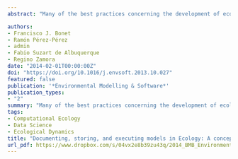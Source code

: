 ```yaml
---
abstract: "Many of the best practices concerning the development of ecological models or analytic techniques published in the scientific literature are not fully available to modelers but rather are stored in scientists' digital or biological memories. We propose that it is time to address the problem of storing, documenting, and executing ecological models and analytical procedures. In this paper, we propose a conceptual framework to design and implement a web application that will help to meet this challenge. This tool will foster cooperation among scientists, enhancing the creation of relevant knowledge that could be transferred to environmental managers. We have implemented this conceptual framework in a tool called ModeleR. This is being used to document, share, and execute more than 200 models and analytical processes associated with a global change monitoring program that is being undertaken in the Sierra Nevada Mountains (south Spain). ModeleR uses the concept of scientific workflow to connect and execute different types of models and analytical processes. Finally, we have envisioned the creation of a federation of model repositories where models documented within a local repository could be linked and even executed by other researchers."

authors:
- Francisco J. Bonet
- Ramón Pérez-Pérez
- admin
- Fabio Suzart de Albuquerque
- Regino Zamora
date: "2014-02-01T00:00:00Z"
doi: "https://doi.org/10.1016/j.envsoft.2013.10.027"
featured: false
publication: '*Environmental Modelling & Software*'
publication_types:
- "2"
summary: "Many of the best practices concerning the development of ecological models or analytic techniques published in the scientific literature are not fully available to modelers but rather are stored in scientists' digital or biological memories. We propose that it is time to address the problem of storing, documenting, and executing ecological models and analytical procedures. In this paper, we propose a conceptual framework to design and implement a web application that will help to meet this challenge. This tool will foster cooperation among scientists, enhancing the creation of relevant knowledge that could be transferred to environmental managers. We have implemented this conceptual framework in a tool called ModeleR. This is being used to document, share, and execute more than 200 models and analytical processes associated with a global change monitoring program that is being undertaken in the Sierra Nevada Mountains (south Spain). ModeleR uses the concept of scientific workflow to connect and execute different types of models and analytical processes. Finally, we have envisioned the creation of a federation of model repositories where models documented within a local repository could be linked and even executed by other researchers."
tags:
- Computational Ecology
- Data Science
- Ecological Dynamics
title: "Documenting, storing, and executing models in Ecology: A conceptual framework and real implementation in a global change monitoring program"
url_pdf: https://www.dropbox.com/s/04vx2e8b39zu43q/2014_BMB_Environmental_Modelling_and_Software.pdf?dl=1
---
```


